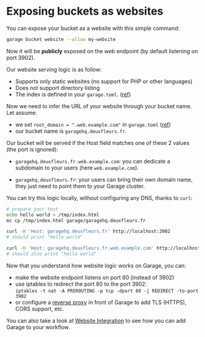 # Exposing buckets as websites

You can expose your bucket as a website with this simple command:

```bash
garage bucket website --allow my-website
```

Now it will be **publicly** exposed on the web endpoint (by default listening on port 3902).

Our website serving logic is as follow:
  - Supports only static websites (no support for PHP or other languages)
  - Does not support directory listing
  - The index is defined in your `garage.toml`. ([ref](/reference_manual/configuration.html#index))

Now we need to infer the URL of your website through your bucket name.
Let assume:
  - we set `root_domain = ".web.example.com"` in `garage.toml` ([ref](/reference_manual/configuration.html#root_domain))
  - our bucket name is `garagehq.deuxfleurs.fr`.

Our bucket will be served if the Host field matches one of these 2 values (the port is ignored):

  - `garagehq.deuxfleurs.fr.web.example.com`: you can dedicate a subdomain to your users (here `web.example.com`).

  - `garagehq.deuxfleurs.fr`: your users can bring their own domain name, they just need to point them to your Garage cluster.

You can try this logic locally, without configuring any DNS, thanks to `curl`:

```bash
# prepare your test
echo hello world > /tmp/index.html
mc cp /tmp/index.html garage/garagehq.deuxfleurs.fr

curl -H 'Host: garagehq.deuxfleurs.fr' http://localhost:3902
# should print "hello world"

curl -H 'Host: garagehq.deuxfleurs.fr.web.example.com' http://localhost:3902
# should also print "hello world"
```

Now that you understand how website logic works on Garage, you can:

 - make the website endpoint listens on port 80 (instead of 3902)
 - use iptables to redirect the port 80 to the port 3902:  
   `iptables -t nat -A PREROUTING -p tcp -dport 80 -j REDIRECT -to-port 3902`
 - or configure a [reverse proxy](reverse_proxy.html) in front of Garage to add TLS (HTTPS), CORS support, etc.

You can also take a look at [Website Integration](/connect/websites.html) to see how you can add Garage to your workflow.

